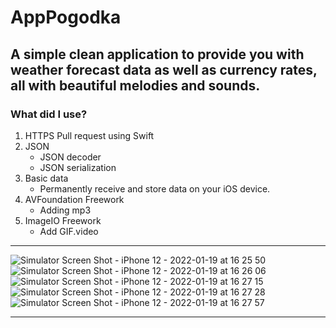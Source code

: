 #  AppPogodka

## A simple clean application to provide you with weather forecast data as well as currency rates, all with beautiful melodies and sounds.


### What did I use?

1. HTTPS Pull request using Swift
2. JSON
    * JSON decoder
    * JSON serialization
3. Basic data
    * Permanently receive and store data on your iOS device.
4. AVFoundation Freework
    * Adding mp3
5. ImageIO Freework
    * Add GIF.video

___


![Simulator Screen Shot - iPhone 12 - 2022-01-19 at 16 25 50](https://user-images.githubusercontent.com/80987789/150142108-19d1cde5-b850-49be-9858-6ea474f4dc42.png)
![Simulator Screen Shot - iPhone 12 - 2022-01-19 at 16 26 06](https://user-images.githubusercontent.com/80987789/150142130-e81f568f-7208-4f6a-ba49-1a4cd839351d.png)
![Simulator Screen Shot - iPhone 12 - 2022-01-19 at 16 27 15](https://user-images.githubusercontent.com/80987789/150142139-210a17f1-cb35-4c81-8d18-9bacf2d88244.png)
![Simulator Screen Shot - iPhone 12 - 2022-01-19 at 16 27 28](https://user-images.githubusercontent.com/80987789/150142159-dba96a1c-fb57-4ea1-9af4-39dcb1168be0.png)
![Simulator Screen Shot - iPhone 12 - 2022-01-19 at 16 27 57](https://user-images.githubusercontent.com/80987789/150142167-b54bae16-9cf5-4252-a431-2a333045c42f.png)

___



